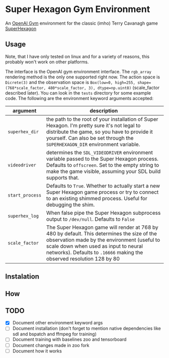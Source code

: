 # Super Hexagon Gym Environment

An [OpenAI Gym](https://gym.openai.com/) environment for the classic (imho)
Terry Cavanagh game [SuperHexagon](https://superhexagon.com/)

## Usage

Note, that I have only tested on linux and for a variety of reasons, this
probably won't work on other platforms.

The interface is the OpenAI gym environment interface. The `rgb_array` rendering
method is the only one supported right now. The action space is `Dicrete(3)` and
the observation space is `Box(low=0, high=255, shape=(768*scale_factor,
480*scale_factor, 3), dtype=np.uint8)` (scale_factor described later). You can
look in the `tests` directory for some example code. The following are the
environment keyword arguments accepted:

| argument        | description                                                                                                                                                                                                                                                  |
|-----------------|--------------------------------------------------------------------------------------------------------------------------------------------------------------------------------------------------------------------------------------------------------------|
| `superhex_dir`  | the path to the root of your installation of Super Hexagon. I'm pretty sure it's not legal to distribute the game, so you have to provide it yourself. Can also be set through the `SUPERHEXAGON_DIR` environment variable.                                  |
| `videodriver`   | determines the `SDL_VIDEODRIVER` environment variable passed to the Super Hexagon process. Defaults to `offscreen`. Set to the empty string to make the game visible, assuming your SDL build supports that.                                                 |
| `start_process` | Defaults to `True`. Whether to actually start a new Super Hexagon game process or try to connect to an existing shimmed process. Useful for debugging the shim.                                                                                              |
| `superhex_log`  | When false pipe the Super Hexagon subprocess output to `/dev/null`. Defaults to `False`                                                                                                                                                                      |
| `scale_factor`  | The Super Hexagon game will render at 768 by 480 by default. This determines the size of the observation made by the environment (useful to scale down when used as input to neural networks). Defaults to `.16666` making the observed resolution 128 by 80 |

## Instalation

## How

## TODO

- [x] Document other environment keyword args
- [ ] Document installation (don't forget to mention native dependencies like
      sdl and bspatch and ffmpeg for training)
- [ ] Document training with baselines zoo and tensorboard
- [ ] Document changes made in zoo fork
- [ ] Document how it works
